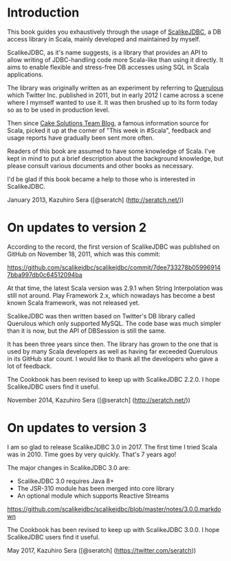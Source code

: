 # Introduction

This book guides you exhaustively through the usage of [ScalikeJDBC](https://github.com/scalikejdbc/scalikejdbc), a DB access library in Scala, mainly developed and maintained by myself.

ScalikeJDBC, as it's name suggests, is a library that provides an API to allow writing of JDBC-handling code more Scala-like than using it directly. It aims to enable flexible and stress-free DB accesses using SQL in Scala applications.

The library was originally written as an experiment by referring to [Querulous](https://github.com/twitter/querulous) which Twitter Inc. published in 2011, but in early 2012 I came across a scene where I mymself wanted to use it. It was then brushed up to its form today so as to be used in production level.

Then since [Cake Solutions Team Blog](http://www.cakesolutions.net/teamblogs/), a famous information source for Scala, picked it up at the corner of "This week in #Scala", feedback and usage reports have gradually been sent more often.

Readers of this book are assumed to have some knowledge of Scala. I've kept in mind to put a brief description about the background knowledge, but please consult various documents and other books as necessary.

I'd be glad if this book became a help to those who is interested in ScalikeJDBC.

January 2013, Kazuhiro Sera ([@seratch] (http://seratch.net/))


# On updates to version 2

According to the record, the first version of ScalikeJDBC was published on GitHub on November 18, 2011, which was this commit:

https://github.com/scalikejdbc/scalikejdbc/commit/7dee733278b059969147bba997db0c64512094ba

At that time, the latest Scala version was 2.9.1 when String Interpolation was still not around. Play Framework 2.x, which nowadays has become a best known Scala framework, was not released yet.

ScalikeJDBC was then written based on Twitter's DB library called Querulous which only supported MySQL. The code base was much simpler than it is now, but the API of DBSession is still the same.

It has been three years since then. The library has grown to the one that is used by many Scala developers as well as having far exceeded Querulous in its GitHub star count.
I would like to thank all the developers who gave a lot of feedback.

The Cookbook has been revised to keep up with ScalikeJDBC 2.2.0. I hope ScalikeJDBC users find it useful.

November 2014, Kazuhiro Sera ([@seratch] (http://seratch.net/))

# On updates to version 3

I am so glad to release ScalikeJDBC 3.0 in 2017. The first time I tried Scala was in 2010. Time goes by very quickly. That's 7 years ago!

The major changes in ScalikeJDBC 3.0 are:

- ScalikeJDBC 3.0 requires Java 8+
- The JSR-310 module has been merged into core library
- An optional module which supports Reactive Streams

https://github.com/scalikejdbc/scalikejdbc/blob/master/notes/3.0.0.markdown

The Cookbook has been revised to keep up with ScalikeJDBC 3.0.0. I hope ScalikeJDBC users find it useful.

May 2017, Kazuhiro Sera ([@seratch] (https://twitter.com/seratch))
